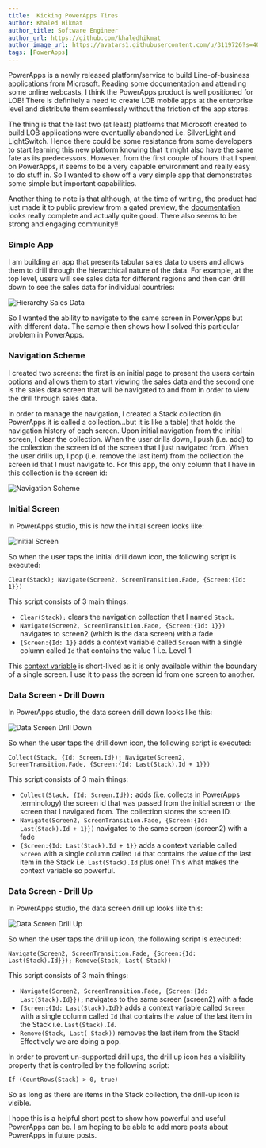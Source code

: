 ```yaml
---
title:  Kicking PowerApps Tires
author: Khaled Hikmat
author_title: Software Engineer
author_url: https://github.com/khaledhikmat
author_image_url: https://avatars1.githubusercontent.com/u/3119726?s=400&u=090899e7b366dd702f9d0d5e483f20089010b25c&v=4
tags: [PowerApps]
---
```


PowerApps is a newly released platform/service to build Line-of-business applications from Microsoft. Reading some documentation and attending some online webcasts, I think the PowerApps product is well positioned for LOB! There is definitely a need to create LOB mobile apps at the enterprise level and distribute them seamlessly without the friction of the app stores.

The thing is that the last two (at least) platforms that Microsoft created to build LOB applications were eventually abandoned i.e. SilverLight and LightSwitch. Hence there could be some resistance from some developers to start learning this new platform knowing that it might also have the same fate as its predecessors. However, from the first couple of hours that I spent on PowerApps, it seems to be a very capable environment and really easy to do stuff in. So I wanted to show off a very simple app that demonstrates some simple but important capabilities. 

Another thing to note is that although, at the time of writing, the product had just made it to public preview from a gated preview, the [documentation](https://powerapps.microsoft.com/en-us/tutorials/getting-started/) looks really complete and actually quite good. There also seems to be strong and engaging community!!
 
### Simple App

I am building an app that presents tabular sales data to users and allows them to drill through the hierarchical nature of the data. For example, at the top level, users will see sales data for different regions and then can drill down to see the sales data for individual countries:

![Hierarchy Sales Data](http://i.imgur.com/Lz0ydEr.png)

So I wanted the ability to navigate to the same screen in PowerApps but with different data. The sample then shows how I solved this particular problem in PowerApps.

### Navigation Scheme

I created two screens: the first is an initial page to present the users certain options and allows them to start viewing the sales data and the second one is the sales data screen that will be navigated to and from in order to view the drill through sales data.

In order to manage the navigation, I created a Stack collection (in PowerApps it is called a collection...but it is like a table) that holds the navigation history of each screen. Upon initial navigation from the initial screen, I clear the collection. When the user drills down, I push (i.e. add) to the collection the screen id of the screen that I just navigated from. When the user drills up, I pop (i.e. remove the last item) from the collection the screen id that I must navigate to. For this app, the only column that I have in this collection is the screen id:

![Navigation Scheme](http://i.imgur.com/Ky1EmUL.png)
  
### Initial Screen

In PowerApps studio, this is how the initial screen looks like:

![Initial Screen](http://i.imgur.com/XKmqkp5.png)

So when the user taps the initial drill down icon, the following script is executed:

```
Clear(Stack); Navigate(Screen2, ScreenTransition.Fade, {Screen:{Id: 1}})
```

This script consists of 3 main things:

- `Clear(Stack);` clears the navigation collection that I named `Stack`.
- `Navigate(Screen2, ScreenTransition.Fade, {Screen:{Id: 1}})` navigates to screen2 (which is the data screen) with a fade
- `{Screen:{Id: 1}}` adds a context variable called `Screen` with a single column called `Id` that contains the value 1 i.e. Level 1   

This [context variable](https://powerapps.microsoft.com/en-us/tutorials/function-updatecontext/) is short-lived as it is only available within the boundary of a single screen. I use it to pass the screen id from one screen to another.

### Data Screen - Drill Down

In PowerApps studio, the data screen drill down looks like this:

![Data Screen Drill Down](http://i.imgur.com/qnQjFwz.png)

So when the user taps the drill down icon, the following script is executed:

```
Collect(Stack, {Id: Screen.Id}); Navigate(Screen2, ScreenTransition.Fade, {Screen:{Id: Last(Stack).Id + 1}})
```

This script consists of 3 main things:

- `Collect(Stack, {Id: Screen.Id});` adds (i.e. collects in PowerApps terminology) the screen id that was passed from the initial screen or the screen that I navigated from. The collection stores the screen ID. 
- `Navigate(Screen2, ScreenTransition.Fade, {Screen:{Id: Last(Stack).Id + 1}})` navigates to the same screen (screen2) with a fade
- `{Screen:{Id: Last(Stack).Id + 1}}` adds a context variable called `Screen` with a single column called `Id` that contains the value of the last item in the Stack i.e. `Last(Stack).Id` plus one! This what makes the context variable so powerful.   

### Data Screen - Drill Up

In PowerApps studio, the data screen drill up looks like this:

![Data Screen Drill Up](http://i.imgur.com/S1buIWP.png)

So when the user taps the drill up icon, the following script is executed:

```
Navigate(Screen2, ScreenTransition.Fade, {Screen:{Id: Last(Stack).Id}}); Remove(Stack, Last( Stack))
```

This script consists of 3 main things:

- `Navigate(Screen2, ScreenTransition.Fade, {Screen:{Id: Last(Stack).Id}});` navigates to the same screen (screen2) with a fade
- `{Screen:{Id: Last(Stack).Id}}` adds a context variable called `Screen` with a single column called `Id` that contains the value of the last item in the Stack i.e. `Last(Stack).Id`. 
- `Remove(Stack, Last( Stack))` removes the last item from the Stack! Effectively we are doing a pop.   

In order to prevent un-supported drill ups, the drill up icon has a visibility property that is controlled by the following script:

```
If (CountRows(Stack) > 0, true)
```  

So as long as there are items in the Stack collection, the drill-up icon is visible. 

I hope this is a helpful short post to show how powerful and useful PowerApps can be. I am hoping to be able to add more posts about PowerApps in future posts.
